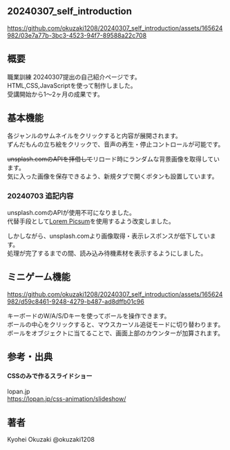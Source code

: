 ## 20240307_self_introduction
https://github.com/okuzaki1208/20240307_self_introduction/assets/165624982/03e7a77b-3bc3-4523-94f7-89588a22c708  

## 概要
職業訓練 20240307提出の自己紹介ページです。  
HTML,CSS,JavaScriptを使って制作しました。  
受講開始から1～2ヶ月の成果です。  
  
## 基本機能
各ジャンルのサムネイルをクリックすると内容が展開されます。  
ずんだもんの立ち絵をクリックで、音声の再生・停止コントロールが可能です。  
  
~~unsplash.comのAPIを拝借して~~リロード時にランダムな背景画像を取得しています。  
気に入った画像を保存できるよう、新規タブで開くボタンも設置しています。

### 20240703 追記内容
unsplash.comのAPIが使用不可になりました。  
代替手段として[Lorem Picsum](https://picsum.photos/)を使用するよう改変しました。  

しかしながら、unsplash.comより画像取得・表示レスポンスが低下しています。  
処理が完了するまでの間、読み込み待機素材を表示するようにしました。  

## ミニゲーム機能
https://github.com/okuzaki1208/20240307_self_introduction/assets/165624982/d59c8461-9248-4279-b487-ad8dffb01c96

キーボードのW/A/S/Dキーを使ってボールを操作できます。  
ボールの中心をクリックすると、マウスカーソル追従モードに切り替わります。  
ボールをオブジェクトに当てることで、画面上部のカウンターが加算されます。  

## 参考・出典
#### CSSのみで作るスライドショー
lopan.jp  
https://lopan.jp/css-animation/slideshow/
  
## 著者
Kyohei Okuzaki @okuzaki1208
